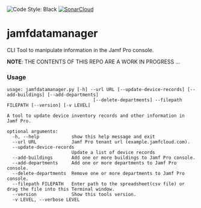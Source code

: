 ![Code Style: Black](https://img.shields.io/badge/code%20style-black-black) [![SonarCloud](https://sonarcloud.io/images/project_badges/sonarcloud-white.svg)](https://sonarcloud.io/dashboard?id=captam3rica_brave-waffle)

# jamfdatamanager
CLI Tool to manipulate information in the Jamf Pro console.

**NOTE**: THE CONTENTS OF THIS REPO ARE A WORK IN PROGRESS ...


### Usage

```
usage: jamfdatamanager.py [-h] --url URL [--update-device-records] [--add-buildings] [--add-departments]
                                [--delete-departments] --filepath FILEPATH [--version] [-v LEVEL]

A tool to update device inventory records and other information in Jamf Pro.

optional arguments:
  -h, --help            show this help message and exit
  --url URL             Jamf Pro tenant url (example.jamfcloud.com).
  --update-device-records
                        Update a list of device records
  --add-buildings       Add one or more buildings to Jamf Pro console.
  --add-departments     Add one or more departments to Jamf Pro console.
  --delete-departments  Remove one or more departments to Jamf Pro console.
  --filepath FILEPATH   Enter path to the spreadsheet(csv file) or drag the file into this Terminal window.
  --version             Show this tools version.
  -v LEVEL, --verbose LEVEL
```
